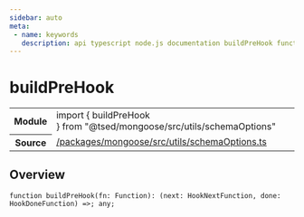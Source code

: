 ```yaml
---
sidebar: auto
meta:
 - name: keywords
   description: api typescript node.js documentation buildPreHook function
---
```

# buildPreHook <Badge text="Function" type="function"/>
<!-- Summary -->
<section class="symbol-info"><table class="is-full-width"><tbody><tr><th>Module</th><td><div class="lang-typescript"><span class="token keyword">import</span> { buildPreHook }&nbsp;<span class="token keyword">from</span>&nbsp;<span class="token string">"@tsed/mongoose/src/utils/schemaOptions"</span></div></td></tr><tr><th>Source</th><td><a href="https://github.com/Romakita/ts-express-decorators/blob/v5.0.2/packages/mongoose/src/utils/schemaOptions.ts#L0-L0">/packages/mongoose/src/utils/schemaOptions.ts</a></td></tr></tbody></table></section>

<!-- Overview -->
## Overview


<pre><code class="typescript-lang ">function <span class="token function">buildPreHook</span><span class="token punctuation">(</span>fn<span class="token punctuation">:</span> Function<span class="token punctuation">)</span><span class="token punctuation">:</span> <span class="token punctuation">(</span>next<span class="token punctuation">:</span> HookNextFunction<span class="token punctuation">,</span> done<span class="token punctuation">:</span> HookDoneFunction<span class="token punctuation">)</span> =&gt<span class="token punctuation">;</span> <span class="token keyword">any</span><span class="token punctuation">;</span></code></pre>